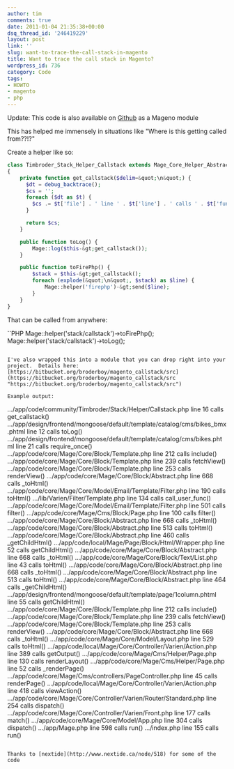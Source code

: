 ```yaml
---
author: tim
comments: true
date: 2011-01-04 21:35:38+00:00
dsq_thread_id: '246419229'
layout: post
link: ''
slug: want-to-trace-the-call-stack-in-magento
title: Want to trace the call stack in Magento?
wordpress_id: 736
category: Code
tags:
- HOWTO
- magento
- php
---
```


Update: This code is also available on [Github](https://github.com/broderboy/magento-callstack "Github") as a Mageno module

This has helped me immensely in situations like "Where is this getting called from??!?"

Create a helper like so:

```PHP
class Timbroder_Stack_Helper_Callstack extends Mage_Core_Helper_Abstract
{
	private function get_callstack($delim=&quot;\n&quot;) {
	  $dt = debug_backtrace();
	  $cs = '';
	  foreach ($dt as $t) {
	    $cs .= $t['file'] . ' line ' . $t['line'] . ' calls ' . $t['function'] . &quot;()&quot; . $delim;
	  }

	  return $cs;
	}

	public function toLog() {
		Mage::log($this-&gt;get_callstack());
	}

	public function toFirePhp() {
		$stack = $this-&gt;get_callstack();
		foreach (explode(&quot;\n&quot;, $stack) as $line) {
			Mage::helper('firephp')-&gt;send($line);
		}
	}
}
```

That can be called from anywhere:

``PHP
Mage::helper('stack/callstack')-&gt;toFirePhp();
Mage::helper('stack/callstack')-&gt;toLog();
```

I've also wrapped this into a module that you can drop right into your project.  Details here: [https://bitbucket.org/broderboy/magento_callstack/src](https://bitbucket.org/broderboy/magento_callstack/src "https://bitbucket.org/broderboy/magento_callstack/src")

Example output:

```
.../app/code/community/Timbroder/Stack/Helper/Callstack.php line 16 calls get_callstack()
.../app/design/frontend/mongoose/default/template/catalog/cms/bikes_bmx.phtml line 12 calls toLog()
.../app/design/frontend/mongoose/default/template/catalog/cms/bikes.phtml line 21 calls require_once()
.../app/code/core/Mage/Core/Block/Template.php line 212 calls include()
.../app/code/core/Mage/Core/Block/Template.php line 239 calls fetchView()
.../app/code/core/Mage/Core/Block/Template.php line 253 calls renderView()
.../app/code/core/Mage/Core/Block/Abstract.php line 668 calls _toHtml()
.../app/code/core/Mage/Core/Model/Email/Template/Filter.php line 190 calls toHtml()
.../lib/Varien/Filter/Template.php line 134 calls call_user_func()
.../app/code/core/Mage/Core/Model/Email/Template/Filter.php line 501 calls filter()
.../app/code/core/Mage/Cms/Block/Page.php line 100 calls filter()
.../app/code/core/Mage/Core/Block/Abstract.php line 668 calls _toHtml()
.../app/code/core/Mage/Core/Block/Abstract.php line 513 calls toHtml()
.../app/code/core/Mage/Core/Block/Abstract.php line 460 calls _getChildHtml()
.../app/code/local/Mage/Page/Block/Html/Wrapper.php line 52 calls getChildHtml()
.../app/code/core/Mage/Core/Block/Abstract.php line 668 calls _toHtml()
.../app/code/core/Mage/Core/Block/Text/List.php line 43 calls toHtml()
.../app/code/core/Mage/Core/Block/Abstract.php line 668 calls _toHtml()
.../app/code/core/Mage/Core/Block/Abstract.php line 513 calls toHtml()
.../app/code/core/Mage/Core/Block/Abstract.php line 464 calls _getChildHtml()
.../app/design/frontend/mongoose/default/template/page/1column.phtml line 55 calls getChildHtml()
.../app/code/core/Mage/Core/Block/Template.php line 212 calls include()
.../app/code/core/Mage/Core/Block/Template.php line 239 calls fetchView()
.../app/code/core/Mage/Core/Block/Template.php line 253 calls renderView()
.../app/code/core/Mage/Core/Block/Abstract.php line 668 calls _toHtml()
.../app/code/core/Mage/Core/Model/Layout.php line 529 calls toHtml()
.../app/code/local/Mage/Core/Controller/Varien/Action.php line 389 calls getOutput()
.../app/code/core/Mage/Cms/Helper/Page.php line 130 calls renderLayout()
.../app/code/core/Mage/Cms/Helper/Page.php line 52 calls _renderPage()
.../app/code/core/Mage/Cms/controllers/PageController.php line 45 calls renderPage()
.../app/code/local/Mage/Core/Controller/Varien/Action.php line 418 calls viewAction()
.../app/code/core/Mage/Core/Controller/Varien/Router/Standard.php line 254 calls dispatch()
.../app/code/core/Mage/Core/Controller/Varien/Front.php line 177 calls match()
.../app/code/core/Mage/Core/Model/App.php line 304 calls dispatch()
.../app/Mage.php line 598 calls run()
.../index.php line 155 calls run()
```

Thanks to [nextide](http://www.nextide.ca/node/518) for some of the code
